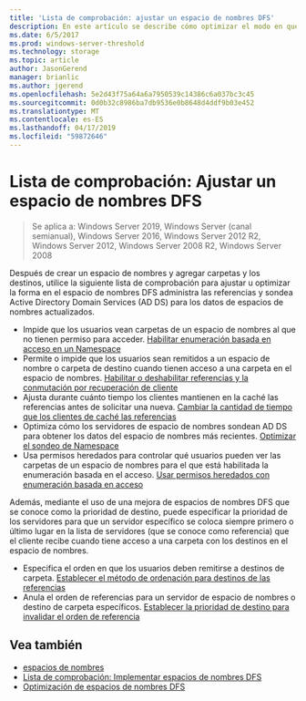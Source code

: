 ```yaml
---
title: 'Lista de comprobación: ajustar un espacio de nombres DFS'
description: En este artículo se describe cómo optimizar el modo en que el espacio de nombres DFS controla las referencias y sondea AD DS para obtener datos de espacios de nombres actualizados
ms.date: 6/5/2017
ms.prod: windows-server-threshold
ms.technology: storage
ms.topic: article
author: JasonGerend
manager: brianlic
ms.author: jgerend
ms.openlocfilehash: 5e2d43f75a64a6a7950539c14386c6a037bc3c45
ms.sourcegitcommit: 0d0b32c8986ba7db9536e0b8648d4ddf9b03e452
ms.translationtype: MT
ms.contentlocale: es-ES
ms.lasthandoff: 04/17/2019
ms.locfileid: "59872646"
---
```

# <a name="checklist-tune-a-dfs-namespace"></a>Lista de comprobación: Ajustar un espacio de nombres DFS

> Se aplica a: Windows Server 2019, Windows Server (canal semianual), Windows Server 2016, Windows Server 2012 R2, Windows Server 2012, Windows Server 2008 R2, Windows Server 2008

Después de crear un espacio de nombres y agregar carpetas y los destinos, utilice la siguiente lista de comprobación para ajustar u optimizar la forma en el espacio de nombres DFS administra las referencias y sondea Active Directory Domain Services (AD DS) para los datos de espacios de nombres actualizados.

-   Impide que los usuarios vean carpetas de un espacio de nombres al que no tienen permiso para acceder. [Habilitar enumeración basada en acceso en un Namespace](enable-access-based-enumeration-on-a-namespace.md) 
-   Permite o impide que los usuarios sean remitidos a un espacio de nombre o carpeta de destino cuando tienen acceso a una carpeta en el espacio de nombres. [Habilitar o deshabilitar referencias y la conmutación por recuperación de cliente](enable-or-disable-referrals-and-client-failback.md) 
-   Ajusta durante cuánto tiempo los clientes mantienen en la caché las referencias antes de solicitar una nueva. [Cambiar la cantidad de tiempo que los clientes de caché las referencias](change-the-amount-of-time-that-clients-cache-referrals.md)
-   Optimiza cómo los servidores de espacio de nombres sondean AD DS para obtener los datos del espacio de nombres más recientes. [Optimizar el sondeo de Namespace](optimize-namespace-polling.md)
-   Usa permisos heredados para controlar qué usuarios pueden ver las carpetas de un espacio de nombres para el que está habilitada la enumeración basada en el acceso. [Usar permisos heredados con enumeración basada en acceso](using-inherited-permissions-with-access-based-enumeration.md)

Además, mediante el uso de una mejora de espacios de nombres DFS que se conoce como la prioridad de destino, puede especificar la prioridad de los servidores para que un servidor específico se coloca siempre primero o último lugar en la lista de servidores (que se conoce como referencia) que el cliente recibe cuando tiene acceso a una carpeta con los destinos en el espacio de nombres.

-   Especifica el orden en que los usuarios deben remitirse a destinos de carpeta. [Establecer el método de ordenación para destinos de las referencias](set-the-ordering-method-for-targets-in-referrals.md)
-   Anula el orden de referencias para un servidor de espacio de nombres o destino de carpeta específicos. [Establecer la prioridad de destino para invalidar el orden de referencia](set-target-priority-to-override-referral-ordering.md)

## <a name="see-also"></a>Vea también

-   [espacios de nombres](https://technet.microsoft.com/library/cc771914(v=ws.11).aspx)
-   [Lista de comprobación: Implementar espacios de nombres DFS](checklist-deploy-dfs-namespaces.md)
-   [Optimización de espacios de nombres DFS](tuning-dfs-namespaces.md)


